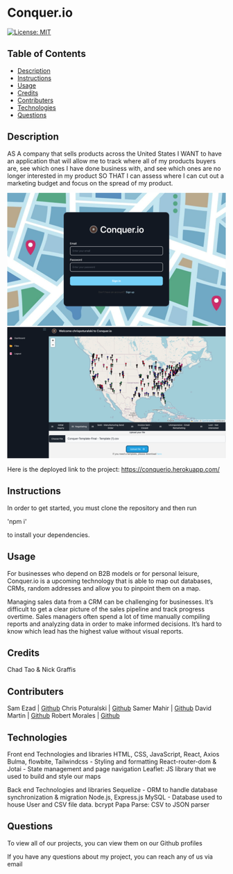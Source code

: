 # Conquer.io

[![License: MIT](https://img.shields.io/badge/License-MIT-yellow.svg)](https://opensource.org/licenses/MIT)

## Table of Contents

- [Description](#description)
- [Instructions](#instructions)
- [Usage](#usage)
- [Credits](#credits)
- [Contributers](#contributers)
- [Technologies](#technologies)
- [Questions](#questions)

## Description

AS A company that sells products across the United States
I WANT to have an application that will allow me to track where all of my products buyers are, see which ones I have done business with, and see which ones are no longer interested in my product
SO THAT I can assess where I can cut out a marketing budget and focus on the spread of my product.

![Image 1](./client/public/assets/Conquerio-login.png)
![Image 2](./client/public/assets/Conquerio-map.png)

Here is the deployed link to the project: https://conquerio.herokuapp.com/

## Instructions

In order to get started, you must clone the repository and then run 

'npm i'

to install your dependencies.

## Usage

For businesses who depend on B2B models or for personal leisure, Conquer.io is a upcoming technology that is able to map out databases, CRMs, random addresses and allow you to pinpoint them on a map. 

Managing sales data from a CRM can be challenging for businesses. It’s difficult to get a clear picture of the sales pipeline and track progress overtime. 
Sales managers often spend a lot of time manually compiling reports and analyzing data in order to make informed decisions.
It’s hard to know which lead has the highest value without visual reports.

## Credits

Chad Tao & Nick Graffis

## Contributers

Sam Ezad | [Github](https://github.com/samezad27) 
Chris Poturalski | [Github](https://github.com/chrispoturalski) 
Samer Mahir | [Github](https://github.com/samermahir) 
David Martin | [Github](https://github.com/David8127?tab=repositories) 
Robert Morales  | [Github](https://github.com/Robmor1100) 

## Technologies 

Front end Technologies and libraries
  HTML, CSS, JavaScript, React, Axios
  Bulma, flowbite, Tailwindcss - Styling and formatting
  React-router-dom & Jotai  - State management and page navigation
Leaflet:  JS library that we used to build and style our maps

Back end Technologies and libraries
  Sequelize - ORM to handle database synchronization & migration
  Node.js, Express.js 
  MySQL - Database used to house User and CSV file data.
  bcrypt
Papa Parse: CSV to JSON parser

## Questions

To view all of our projects, you can view them on our Github profiles

If you have any questions about my project, you can reach any of us via email

